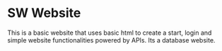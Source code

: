 # SW Website

This is a basic website that uses basic html to create a start, login and simple website functionalities powered by APIs. Its a database website.